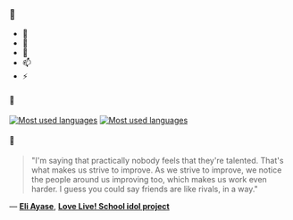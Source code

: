 ### 👋

- 🔭
- 🌱
- 💬
- 📫
- ⚡

#### 🧏

[![Most used languages](https://github-readme-stats-aynah.vercel.app/api/top-langs/?username=aynh&theme=solarized-dark&langs_count=6&layout=compact&hide_title=true)](https://github.com/anuraghazra/github-readme-stats#gh-dark-mode-only)
[![Most used languages](https://github-readme-stats-aynah.vercel.app/api/top-langs/?username=aynh&theme=solarized-light&langs_count=6&layout=compact&hide_title=true)](https://github.com/anuraghazra/github-readme-stats#gh-light-mode-only)

#### 💬

> "I'm saying that practically nobody feels that they're talented. That's what makes us strive to improve. As we strive to improve, we notice the people around us improving too, which makes us work even harder. I guess you could say friends are like rivals, in a way."

&mdash; [**Eli Ayase**](https://myanimelist.net/character.php?q=Eli%20Ayase&cat=character), [**Love Live! School idol project**](https://myanimelist.net/search/all?q=Love%20Live!%20School%20idol%20project&cat=all)
